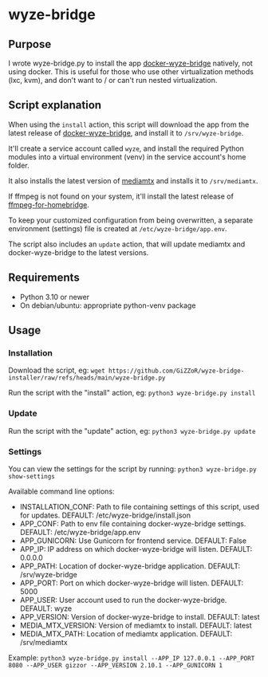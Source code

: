 # wyze-bridge

## Purpose
I wrote wyze-bridge.py to install the app [docker-wyze-bridge](https://github.com/mrlt8/docker-wyze-bridge) natively, not using docker.
This is useful for those who use other virtualization methods (lxc, kvm), and don't want to / or can't run nested virtualization.

## Script explanation
When using the `install` action, this script will download the app from the latest release of [docker-wyze-bridge](https://github.com/mrlt8/docker-wyze-bridge), and install it to `/srv/wyze-bridge`.

It'll create a service account called `wyze`, and install the required Python modules into a virtual environment (venv) in the service account's home folder.

It also installs the latest version of [mediamtx](https://github.com/bluenviron/mediamtx) and installs it to `/srv/mediamtx`.

If ffmpeg is not found on your system, it'll install the latest release of [ffmpeg-for-homebridge](https://github.com/homebridge/ffmpeg-for-homebridge).

To keep your customized configuration from being overwritten, a separate environment (settings) file is created at `/etc/wyze-bridge/app.env`.


The script also includes an `update` action, that will update mediamtx and docker-wyze-bridge to the latest versions.

## Requirements
- Python 3.10 or newer
- On debian/ubuntu: appropriate python-venv package

## Usage

### Installation
Download the script, eg: `wget https://github.com/GiZZoR/wyze-bridge-installer/raw/refs/heads/main/wyze-bridge.py`

Run the script with the "install" action, eg: `python3 wyze-bridge.py install`

### Update
Run the script with the "update" action, eg: `python3 wyze-bridge.py update`

### Settings
You can view the settings for the script by running: `python3 wyze-bridge.py show-settings`

Available command line options:
 - INSTALLATION_CONF: Path to file containing settings of this script, used for updates. DEFAULT: /etc/wyze-bridge/install.json
 - APP_CONF: Path to env file containing docker-wyze-bridge settings. DEFAULT: /etc/wyze-bridge/app.env
 - APP_GUNICORN: Use Gunicorn for frontend service. DEFAULT: False
 - APP_IP: IP address on which docker-wyze-bridge will listen. DEFAULT: 0.0.0.0
 - APP_PATH: Location of docker-wyze-bridge application. DEFAULT: /srv/wyze-bridge
 - APP_PORT: Port on which docker-wyze-bridge will listen. DEFAULT: 5000
 - APP_USER: User account used to run the docker-wyze-bridge. DEFAULT: wyze
 - APP_VERSION: Version of docker-wyze-bridge to install. DEFAULT: latest
 - MEDIA_MTX_VERSION: Version of mediamtx to install. DEFAULT: latest
 - MEDIA_MTX_PATH: Location of mediamtx application. DEFAULT: /srv/mediamtx

Example: `python3 wyze-bridge.py install --APP_IP 127.0.0.1 --APP_PORT 8080 --APP_USER gizzor --APP_VERSION 2.10.1 --APP_GUNICORN 1`
